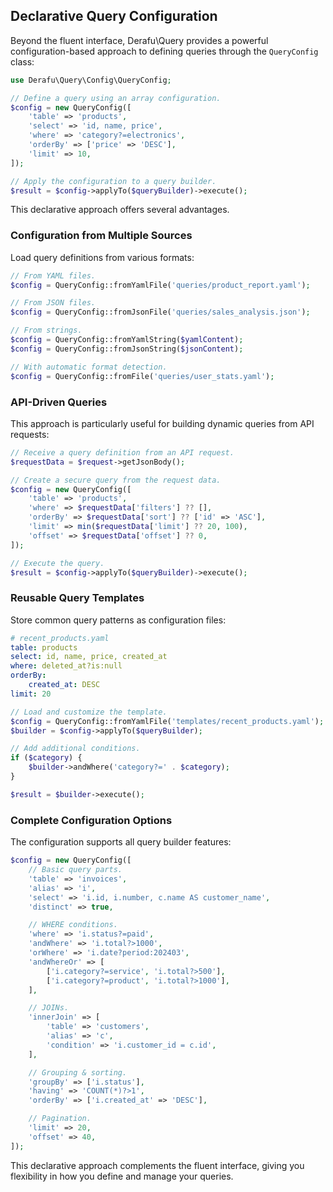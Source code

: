 ## Declarative Query Configuration

Beyond the fluent interface, Derafu\Query provides a powerful configuration-based approach to defining queries through the `QueryConfig` class:

```php
use Derafu\Query\Config\QueryConfig;

// Define a query using an array configuration.
$config = new QueryConfig([
    'table' => 'products',
    'select' => 'id, name, price',
    'where' => 'category?=electronics',
    'orderBy' => ['price' => 'DESC'],
    'limit' => 10,
]);

// Apply the configuration to a query builder.
$result = $config->applyTo($queryBuilder)->execute();
```

This declarative approach offers several advantages.

### Configuration from Multiple Sources

Load query definitions from various formats:

```php
// From YAML files.
$config = QueryConfig::fromYamlFile('queries/product_report.yaml');

// From JSON files.
$config = QueryConfig::fromJsonFile('queries/sales_analysis.json');

// From strings.
$config = QueryConfig::fromYamlString($yamlContent);
$config = QueryConfig::fromJsonString($jsonContent);

// With automatic format detection.
$config = QueryConfig::fromFile('queries/user_stats.yaml');
```

### API-Driven Queries

This approach is particularly useful for building dynamic queries from API requests:

```php
// Receive a query definition from an API request.
$requestData = $request->getJsonBody();

// Create a secure query from the request data.
$config = new QueryConfig([
    'table' => 'products',
    'where' => $requestData['filters'] ?? [],
    'orderBy' => $requestData['sort'] ?? ['id' => 'ASC'],
    'limit' => min($requestData['limit'] ?? 20, 100),
    'offset' => $requestData['offset'] ?? 0,
]);

// Execute the query.
$result = $config->applyTo($queryBuilder)->execute();
```

### Reusable Query Templates

Store common query patterns as configuration files:

```yaml
# recent_products.yaml
table: products
select: id, name, price, created_at
where: deleted_at?is:null
orderBy:
    created_at: DESC
limit: 20
```

```php
// Load and customize the template.
$config = QueryConfig::fromYamlFile('templates/recent_products.yaml');
$builder = $config->applyTo($queryBuilder);

// Add additional conditions.
if ($category) {
    $builder->andWhere('category?=' . $category);
}

$result = $builder->execute();
```

### Complete Configuration Options

The configuration supports all query builder features:

```php
$config = new QueryConfig([
    // Basic query parts.
    'table' => 'invoices',
    'alias' => 'i',
    'select' => 'i.id, i.number, c.name AS customer_name',
    'distinct' => true,

    // WHERE conditions.
    'where' => 'i.status?=paid',
    'andWhere' => 'i.total?>1000',
    'orWhere' => 'i.date?period:202403',
    'andWhereOr' => [
        ['i.category?=service', 'i.total?>500'],
        ['i.category?=product', 'i.total?>1000'],
    ],

    // JOINs.
    'innerJoin' => [
        'table' => 'customers',
        'alias' => 'c',
        'condition' => 'i.customer_id = c.id',
    ],

    // Grouping & sorting.
    'groupBy' => ['i.status'],
    'having' => 'COUNT(*)?>1',
    'orderBy' => ['i.created_at' => 'DESC'],

    // Pagination.
    'limit' => 20,
    'offset' => 40,
]);
```

This declarative approach complements the fluent interface, giving you flexibility in how you define and manage your queries.
